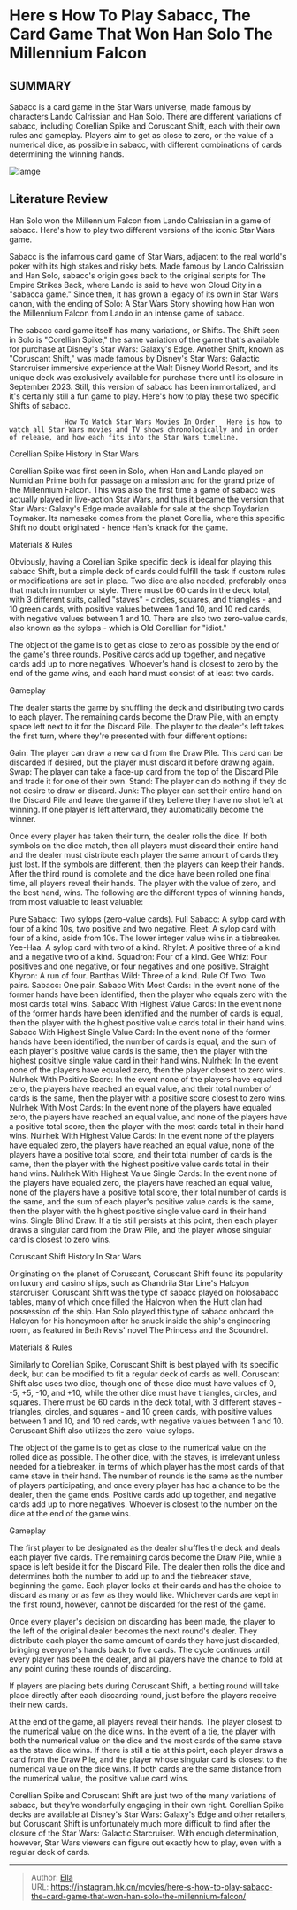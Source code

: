 # Here s How To Play Sabacc, The Card Game That Won Han Solo The Millennium Falcon


## SUMMARY 



  Sabacc is a card game in the Star Wars universe, made famous by characters Lando Calrissian and Han Solo.   There are different variations of sabacc, including Corellian Spike and Coruscant Shift, each with their own rules and gameplay.   Players aim to get as close to zero, or the value of a numerical dice, as possible in sabacc, with different combinations of cards determining the winning hands.  

![iamge](https://static1.srcdn.com/wordpress/wp-content/uploads/2024/01/img_f9619f2ae334-1.jpeg)

## Literature Review

Han Solo won the Millennium Falcon from Lando Calrissian in a game of sabacc. Here&#39;s how to play two different versions of the iconic Star Wars game.




Sabacc is the infamous card game of Star Wars, adjacent to the real world&#39;s poker with its high stakes and risky bets. Made famous by Lando Calrissian and Han Solo, sabacc&#39;s origin goes back to the original scripts for The Empire Strikes Back, where Lando is said to have won Cloud City in a &#34;sabacca game.&#34; Since then, it has grown a legacy of its own in Star Wars canon, with the ending of Solo: A Star Wars Story showing how Han won the Millennium Falcon from Lando in an intense game of sabacc.




The sabacc card game itself has many variations, or Shifts. The Shift seen in Solo is &#34;Corellian Spike,&#34; the same variation of the game that&#39;s available for purchase at Disney&#39;s Star Wars: Galaxy&#39;s Edge. Another Shift, known as &#34;Coruscant Shift,&#34; was made famous by Disney&#39;s Star Wars: Galactic Starcruiser immersive experience at the Walt Disney World Resort, and its unique deck was exclusively available for purchase there until its closure in September 2023. Still, this version of sabacc has been immortalized, and it&#39;s certainly still a fun game to play. Here&#39;s how to play these two specific Shifts of sabacc.

                  How To Watch Star Wars Movies In Order   Here is how to watch all Star Wars movies and TV shows chronologically and in order of release, and how each fits into the Star Wars timeline.   


 Corellian Spike 
History In Star Wars
         




Corellian Spike was first seen in Solo, when Han and Lando played on Numidian Prime both for passage on a mission and for the grand prize of the Millennium Falcon. This was also the first time a game of sabacc was actually played in live-action Star Wars, and thus it became the version that Star Wars: Galaxy&#39;s Edge made available for sale at the shop Toydarian Toymaker. Its namesake comes from the planet Corellia, where this specific Shift no doubt originated - hence Han&#39;s knack for the game.

Materials &amp; Rules
          

Obviously, having a Corellian Spike specific deck is ideal for playing this sabacc Shift, but a simple deck of cards could fulfill the task if custom rules or modifications are set in place. Two dice are also needed, preferably ones that match in number or style. There must be 60 cards in the deck total, with 3 different suits, called &#34;staves&#34; - circles, squares, and triangles - and 10 green cards, with positive values between 1 and 10, and 10 red cards, with negative values between 1 and 10. There are also two zero-value cards, also known as the sylops - which is Old Corellian for &#34;idiot.&#34;




The object of the game is to get as close to zero as possible by the end of the game&#39;s three rounds. Positive cards add up together, and negative cards add up to more negatives. Whoever&#39;s hand is closest to zero by the end of the game wins, and each hand must consist of at least two cards.

Gameplay
          

The dealer starts the game by shuffling the deck and distributing two cards to each player. The remaining cards become the Draw Pile, with an empty space left next to it for the Discard Pile. The player to the dealer&#39;s left takes the first turn, where they&#39;re presented with four different options:

  Gain: The player can draw a new card from the Draw Pile. This card can be discarded if desired, but the player must discard it before drawing again.   Swap: The player can take a face-up card from the top of the Discard Pile and trade it for one of their own.   Stand: The player can do nothing if they do not desire to draw or discard.   Junk: The player can set their entire hand on the Discard Pile and leave the game if they believe they have no shot left at winning. If one player is left afterward, they automatically become the winner.  




Once every player has taken their turn, the dealer rolls the dice. If both symbols on the dice match, then all players must discard their entire hand and the dealer must distribute each player the same amount of cards they just lost. If the symbols are different, then the players can keep their hands. After the third round is complete and the dice have been rolled one final time, all players reveal their hands. The player with the value of zero, and the best hand, wins. The following are the different types of winning hands, from most valuable to least valuable:

  Pure Sabacc: Two sylops (zero-value cards).   Full Sabacc: A sylop card with four of a kind 10s, two positive and two negative.   Fleet: A sylop card with four of a kind, aside from 10s. The lower integer value wins in a tiebreaker.   Yee-Haa: A sylop card with two of a kind.   Rhylet: A positive three of a kind and a negative two of a kind.   Squadron: Four of a kind.   Gee Whiz: Four positives and one negative, or four negatives and one positive.   Straight Khyron: A run of four.   Banthas Wild: Three of a kind.   Rule Of Two: Two pairs.   Sabacc: One pair.   Sabacc With Most Cards: In the event none of the former hands have been identified, then the player who equals zero with the most cards total wins.   Sabacc With Highest Value Cards: In the event none of the former hands have been identified and the number of cards is equal, then the player with the highest positive value cards total in their hand wins.   Sabacc With Highest Single Value Card: In the event none of the former hands have been identified, the number of cards is equal, and the sum of each player&#39;s positive value cards is the same, then the player with the highest positive single value card in their hand wins.   Nulrhek: In the event none of the players have equaled zero, then the player closest to zero wins.   Nulrhek With Positive Score: In the event none of the players have equaled zero, the players have reached an equal value, and their total number of cards is the same, then the player with a positive score closest to zero wins.   Nulrhek With Most Cards: In the event none of the players have equaled zero, the players have reached an equal value, and none of the players have a positive total score, then the player with the most cards total in their hand wins.   Nulrhek With Highest Value Cards: In the event none of the players have equaled zero, the players have reached an equal value, none of the players have a positive total score, and their total number of cards is the same, then the player with the highest positive value cards total in their hand wins.   Nulrhek With Highest Value Single Cards: In the event none of the players have equaled zero, the players have reached an equal value, none of the players have a positive total score, their total number of cards is the same, and the sum of each player&#39;s positive value cards is the same, then the player with the highest positive single value card in their hand wins.   Single Blind Draw: If a tie still persists at this point, then each player draws a singular card from the Draw Pile, and the player whose singular card is closest to zero wins.  






 Coruscant Shift 
History In Star Wars
          

Originating on the planet of Coruscant, Coruscant Shift found its popularity on luxury and casino ships, such as Chandrila Star Line&#39;s Halcyon starcruiser. Coruscant Shift was the type of sabacc played on holosabacc tables, many of which once filled the Halcyon when the Hutt clan had possession of the ship. Han Solo played this type of sabacc onboard the Halcyon for his honeymoon after he snuck inside the ship&#39;s engineering room, as featured in Beth Revis&#39; novel The Princess and the Scoundrel.

Materials &amp; Rules
          

Similarly to Corellian Spike, Coruscant Shift is best played with its specific deck, but can be modified to fit a regular deck of cards as well. Coruscant Shift also uses two dice, though one of these dice must have values of 0, -5, &#43;5, -10, and &#43;10, while the other dice must have triangles, circles, and squares. There must be 60 cards in the deck total, with 3 different staves - triangles, circles, and squares - and 10 green cards, with positive values between 1 and 10, and 10 red cards, with negative values between 1 and 10. Coruscant Shift also utilizes the zero-value sylops.




The object of the game is to get as close to the numerical value on the rolled dice as possible. The other dice, with the staves, is irrelevant unless needed for a tiebreaker, in terms of which player has the most cards of that same stave in their hand. The number of rounds is the same as the number of players participating, and once every player has had a chance to be the dealer, then the game ends. Positive cards add up together, and negative cards add up to more negatives. Whoever is closest to the number on the dice at the end of the game wins.

Gameplay
          

The first player to be designated as the dealer shuffles the deck and deals each player five cards. The remaining cards become the Draw Pile, while a space is left beside it for the Discard Pile. The dealer then rolls the dice and determines both the number to add up to and the tiebreaker stave, beginning the game. Each player looks at their cards and has the choice to discard as many or as few as they would like. Whichever cards are kept in the first round, however, cannot be discarded for the rest of the game.




Once every player&#39;s decision on discarding has been made, the player to the left of the original dealer becomes the next round&#39;s dealer. They distribute each player the same amount of cards they have just discarded, bringing everyone&#39;s hands back to five cards. The cycle continues until every player has been the dealer, and all players have the chance to fold at any point during these rounds of discarding.



If players are placing bets during Coruscant Shift, a betting round will take place directly after each discarding round, just before the players receive their new cards.




At the end of the game, all players reveal their hands. The player closest to the numerical value on the dice wins. In the event of a tie, the player with both the numerical value on the dice and the most cards of the same stave as the stave dice wins. If there is still a tie at this point, each player draws a card from the Draw Pile, and the player whose singular card is closest to the numerical value on the dice wins. If both cards are the same distance from the numerical value, the positive value card wins.




Corellian Spike and Coruscant Shift are just two of the many variations of sabacc, but they&#39;re wonderfully engaging in their own right. Corellian Spike decks are available at Disney&#39;s Star Wars: Galaxy&#39;s Edge and other retailers, but Coruscant Shift is unfortunately much more difficult to find after the closure of the Star Wars: Galactic Starcruiser. With enough determination, however, Star Wars viewers can figure out exactly how to play, even with a regular deck of cards.



---

> Author: [Ella](https://instagram.hk.cn/)  
> URL: https://instagram.hk.cn/movies/here-s-how-to-play-sabacc-the-card-game-that-won-han-solo-the-millennium-falcon/  

